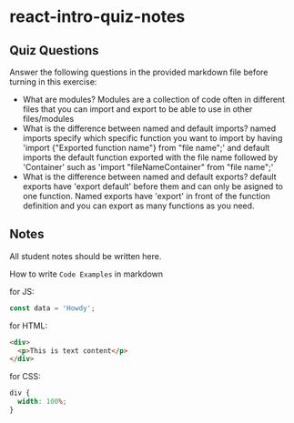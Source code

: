 # react-intro-quiz-notes

## Quiz Questions

Answer the following questions in the provided markdown file before turning in this exercise:

- What are modules?
  Modules are a collection of code often in different files that you can import and export to be able to use in other files/modules
- What is the difference between named and default imports?
  named imports specify which specific function you want to import by having 'import {"Exported function name"} from "file name";' and default imports the default function exported with the file name followed by 'Container' such as 'import "fileNameContainer" from "file name";'
- What is the difference between named and default exports?
  default exports have 'export default' before them and can only be asigned to one function. Named exports have 'export' in front of the function definition and you can export as many functions as you need.

## Notes

All student notes should be written here.

How to write `Code Examples` in markdown

for JS:

```javascript
const data = 'Howdy';
```

for HTML:

```html
<div>
  <p>This is text content</p>
</div>
```

for CSS:

```css
div {
  width: 100%;
}
```
